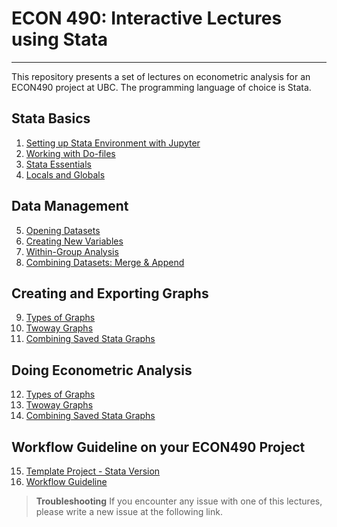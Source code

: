 # ECON 490: Interactive Lectures using Stata 

---

This repository presents a set of lectures on econometric analysis for an ECON490 project at UBC. The programming language of choice is Stata.

## Stata Basics

1. [Setting up Stata Environment with Jupyter](1_Stata_Basics.ipynb)
2. [Working with Do-files]()
3. [Stata Essentials]()
4. [Locals and Globals]()

 ## Data Management 

5. [Opening Datasets](1_Stata_Basics.ipynb)
6. [Creating New Variables]()
7. [Within-Group Analysis]()
8. [Combining Datasets: Merge & Append]()

 ## Creating and Exporting Graphs

9. [Types of Graphs](1_Stata_Basics.ipynb)
10. [Twoway Graphs]()
11. [Combining Saved Stata Graphs]()

 ## Doing Econometric Analysis

12. [Types of Graphs](1_Stata_Basics.ipynb)
13. [Twoway Graphs]()
14. [Combining Saved Stata Graphs]()

## Workflow Guideline on your ECON490 Project

15. [Template Project - Stata Version]()
16. [Workflow Guideline]()


> **Troubleshooting**
> If you encounter any issue with one of this lectures, please write a new issue at the following link.
